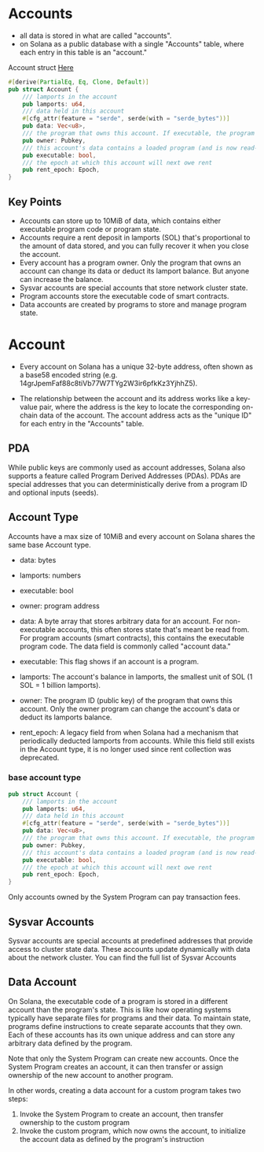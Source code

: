 # Accounts 

- all data is stored in what are called "accounts".
- on Solana as a public database with a single "Accounts" table, where each entry in this table is an "account."


Account struct [Here](https://github.com/anza-xyz/agave/blob/v2.1.13/sdk/account/src/lib.rs#L48-L60)

```rust
#[derive(PartialEq, Eq, Clone, Default)]
pub struct Account {
    /// lamports in the account
    pub lamports: u64,
    /// data held in this account
    #[cfg_attr(feature = "serde", serde(with = "serde_bytes"))]
    pub data: Vec<u8>,
    /// the program that owns this account. If executable, the program that loads this account.
    pub owner: Pubkey,
    /// this account's data contains a loaded program (and is now read-only)
    pub executable: bool,
    /// the epoch at which this account will next owe rent
    pub rent_epoch: Epoch,
}
```

## Key Points
- Accounts can store up to 10MiB of data, which contains either executable program code or program state.
- Accounts require a rent deposit in lamports (SOL) that's proportional to the amount of data stored, and you can fully recover it when you close the account.
- Every account has a program owner. Only the program that owns an account can change its data or deduct its lamport balance. But anyone can increase the balance.
- Sysvar accounts are special accounts that store network cluster state.
- Program accounts store the executable code of smart contracts.
- Data accounts are created by programs to store and manage program state.

# Account
- Every account on Solana has a unique 32-byte address, often shown as a base58 encoded string (e.g. 14grJpemFaf88c8tiVb77W7TYg2W3ir6pfkKz3YjhhZ5).

- The relationship between the account and its address works like a key-value pair, where the address is the key to locate the corresponding on-chain data of the account. The account address acts as the "unique ID" for each entry in the "Accounts" table.


## PDA
While public keys are commonly used as account addresses, Solana also supports a feature called Program Derived Addresses (PDAs). PDAs are special addresses that you can deterministically derive from a program ID and optional inputs (seeds).

## Account Type

Accounts have a max size of 10MiB and every account on Solana shares the same base Account type.

- data: bytes 
- lamports: numbers
- executable: bool
- owner: program address 

- data: A byte array that stores arbitrary data for an account. For non-executable accounts, this often stores state that's meant be read from. For program accounts (smart contracts), this contains the executable program code. The data field is commonly called "account data."

- executable: This flag shows if an account is a program.

- lamports: The account's balance in lamports, the smallest unit of SOL (1 SOL = 1 billion lamports).

- owner: The program ID (public key) of the program that owns this account. Only the owner program can change the account's data or deduct its lamports balance. 

- rent_epoch: A legacy field from when Solana had a mechanism that periodically deducted lamports from accounts. While this field still exists in the Account type, it is no longer used since rent collection was deprecated.

### base account type
```rust 
pub struct Account {
    /// lamports in the account
    pub lamports: u64,
    /// data held in this account
    #[cfg_attr(feature = "serde", serde(with = "serde_bytes"))]
    pub data: Vec<u8>,
    /// the program that owns this account. If executable, the program that loads this account.
    pub owner: Pubkey,
    /// this account's data contains a loaded program (and is now read-only)
    pub executable: bool,
    /// the epoch at which this account will next owe rent
    pub rent_epoch: Epoch,
}
```

Only accounts owned by the System Program can pay transaction fees.

## Sysvar Accounts
Sysvar accounts are special accounts at predefined addresses that provide access to cluster state data. These accounts update dynamically with data about the network cluster. You can find the full list of Sysvar Accounts

## Data Account
On Solana, the executable code of a program is stored in a different account than the program's state. This is like how operating systems typically have separate files for programs and their data. To maintain state, programs define instructions to create separate accounts that they own. Each of these accounts has its own unique address and can store any arbitrary data defined by the program.

Note that only the System Program can create new accounts. Once the System Program creates an account, it can then transfer or assign ownership of the new account to another program.

In other words, creating a data account for a custom program takes two steps:

1. Invoke the System Program to create an account, then transfer ownership to the custom program
2. Invoke the custom program, which now owns the account, to initialize the account data as defined by the program's instruction

